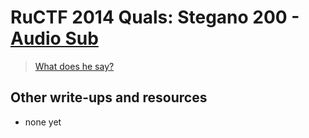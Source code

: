 # RuCTF 2014 Quals: Stegano 200 - [Audio Sub](https://github.com/HackerDom/ructf-2014-quals/tree/master/tasks/audio_sub)

> [What does he say?](Stegano200.wav)

## Other write-ups and resources

* none yet
